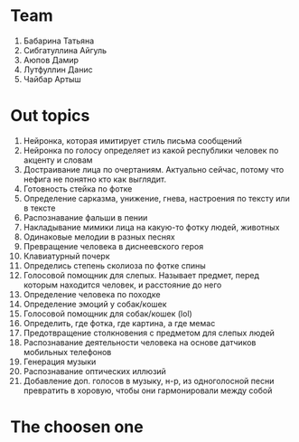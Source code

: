 # Team
1. Бабарина Татьяна
2. Сибгатуллина Айгуль
3. Аюпов Дамир
4. Лутфуллин Данис
5. Чайбар Артыш

# Out topics
1. Нейронка, которая имитирует стиль письма сообщений
2. Нейронка по голосу определяет из какой республики человек по акценту и словам
3. Достраивание лица по очертаниям. Актуально сейчас, потому что нефига не понятно кто как выглядит.
4. Готовность стейка по фотке
5. Определение сарказма, унижение,  гнева, настроения по тексту или в тексте
6. Распознавание фальши в пении
7. Накладывание мимики лица на какую-то фотку людей, животных
9. Одинаковые мелодии в разных песнях
10. Превращение человека в диснеевского героя
11. Клавиатурный почерк
12. Определись степень сколиоза по фотке спины
13. Голосовой помощник для слепых. Называет предмет, перед которым находится человек, и расстояние до него
14. Определение человека по походке
15. Определение эмоций у собак/кошек
16. Голосовой помощник для собак/кошек (lol)
17. Определить, где фотка, где картина, а где мемас
18. Предотвращение столкновения с предметом для слепых людей
19. Распознавание деятельности человека на основе датчиков мобильных телефонов
20. Генерация музыки
21. Распознавание оптических иллюзий
22. Добавление доп. голосов в музыку, н-р, из одноголосной песни превратить в хоровую, чтобы они гармонировали между собой

# The choosen one
